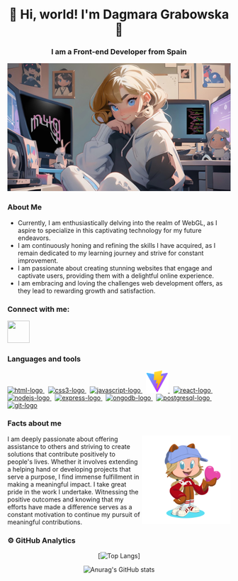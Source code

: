 <div align="center"> 

# 👋 Hi, world! I'm Dagmara Grabowska👋


### **I am a Front-end Developer** from Spain

<img  alt="daga-banner" src="./nug-banner.png" width="800"/>

</div>


### About Me


* Currently, I am enthusiastically delving into the realm of WebGL, as I aspire to specialize in this captivating technology for my future endeavors.
* I am continuously honing and refining the skills I have acquired, as I remain dedicated to my learning journey and strive for constant improvement.
* I am passionate about creating stunning websites that engage and captivate users, providing them with a delightful online experience.
* I am embracing and loving the challenges web development offers, as they lead to rewarding growth and satisfaction.

### Connect with me:

<a href="https://www.linkedin.com/in/dagmara-grabowska/">
    <img src="https://icongr.am/devicon/linkedin-original.svg?size=50&color=currentColor" height="50" width="50" style="max-width: 100%"/>
</a>

### Languages and tools

<div>
    <a href="https://html.com/"> 
        <img alt="html-logo" src="https://icongr.am/devicon/html5-original.svg?size=40&color=currentColor"/>
    </a>
    &nbsp
    <a href="https://www.css3.com/">
        <img alt ="css3-logo" src="https://icongr.am/devicon/css3-original-wordmark.svg?size=50&color=currentColor"/>
    <a/>
    &nbsp
    <a href="https://www.javascript.com/">
        <img alt="javascript-logo" src="https://icongr.am/devicon/javascript-original.svg?size=40&color=currentColor"/>
    </a>
    &nbsp
    <a href="https://vitejs.dev/">
        <img alt="vite-logo" src="./vite-logo.svg" width="50"/>
    </a>
    &nbsp
    <a href="https://react.dev/">
        <img alt="react-logo" src="https://icongr.am/devicon/react-original.svg?size=40&color=currentColor"/>
    </a>
    &nbsp
    <a href="https://nodejs.org/en">
        <img alt="nodejs-logo" src="https://icongr.am/devicon/nodejs-original.svg?size=50&color=currentColor"/>
    </a>
    &nbsp
    <a href="https://expressjs.com/">
        <img alt="express-logo" src="https://icongr.am/devicon/express-original.svg?size=50&color=currentColor"/>
    </a>
    &nbsp
    <a href="https://www.mongodb.com/">
        <img alt="ongodb-logo" src="https://icongr.am/devicon/mongodb-original.svg?size=50&color=currentColor"/>
    </a>
    &nbsp
    <a href="https://www.postgresql.org/">
        <img alt="postgresql-logo" src="https://icongr.am/devicon/postgresql-original.svg?size=40&color=currentColor"/>
    </a>
    &nbsp
    <a href="https://git-scm.com/">
        <img alt="git-logo" src="https://icongr.am/devicon/git-original.svg?size=50&color=currentColor"/>
    </a>
</div>

### Facts about me

<img align="right" alt="octocat-dagmaro" src="./octocat-dagmaro.png" width="200"/> I am deeply passionate about offering assistance to others and striving to create solutions that contribute positively to 
    people's lives. Whether it involves extending a helping hand or developing projects that serve a purpose, I find immense fulfillment in making a meaningful impact. I take great pride in the work I undertake. Witnessing the positive outcomes and knowing that my efforts have made a difference serves as a constant motivation to continue my pursuit of meaningful contributions.

### ⚙️ GitHub Analytics

<div align="center">

[![Top Langs](https://github-readme-stats.vercel.app/api/top-langs/?username=nugmara&layout=compact&langs_count=8&theme=jolly)]

![Anurag's GitHub stats](https://github-readme-stats.vercel.app/api?username=nugmara&show_icons=true&theme=jolly&rank_icon=github)

</div>





<!--
**dagmaro/dagmaro** is a ✨ _special_ ✨ repository because its `README.md` (this file) appears on your GitHub profile.

Here are some ideas to get you started:

- 🔭 I’m currently working on ...
- 🌱 I’m currently learning ...
- 👯 I’m looking to collaborate on ...
- 🤔 I’m looking for help with ...
- 💬 Ask me about ...
- 📫 How to reach me: ...
- 😄 Pronouns: ...
- ⚡ Fun fact: ...
-->
